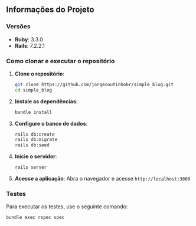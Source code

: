 <h2>Informações do Projeto</h2>

### Versões

- **Ruby**: 3.3.0
- **Rails**: 7.2.2.1

### Como clonar e executar o repositório

1. **Clone o repositório**:
   ```sh
   git clone https://github.com/jorgecoutinhobr/simple_blog.git
   cd simple_blog
   ```

2. **Instale as dependências**:
   ```sh
   bundle install
   ```

3. **Configure o banco de dados**:
   ```sh
   rails db:create
   rails db:migrate
   rails db:seed
   ```

4. **Inicie o servidor**:
   ```sh
   rails server
   ```

5. **Acesse a aplicação**:
   Abra o navegador e acesse `http://localhost:3000`

### Testes

Para executar os testes, use o seguinte comando:
```sh
bundle exec rspec spec
```
